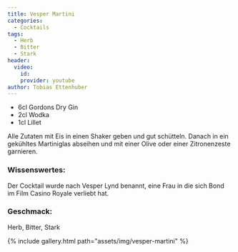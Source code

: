 ```yaml
---
title: Vesper Martini
categories:
  - Cocktails
tags:
  - Herb
  - Bitter
  - Stark
header:
  video:
    id: 
    provider: youtube
author: Tobias Ettenhuber
---
```


- 6cl Gordons Dry Gin
- 2cl Wodka
- 1cl Lillet


Alle Zutaten mit Eis in einen Shaker geben und gut schütteln.
Danach in ein gekühltes Martiniglas abseihen und mit einer Olive oder einer Zitronenzeste garnieren.


### Wissenswertes:
Der Cocktail wurde nach Vesper Lynd benannt, eine Frau in die sich Bond im Film Casino Royale verliebt hat.

### Geschmack:
Herb, Bitter, Stark


{% include gallery.html path="assets/img/vesper-martini" %}